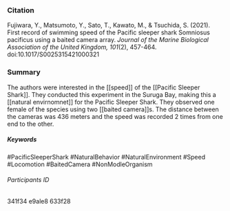 ### Citation

Fujiwara, Y., Matsumoto, Y., Sato, T., Kawato, M., & Tsuchida, S. (2021). First record of swimming speed of the Pacific sleeper shark Somniosus pacificus using a baited camera array. _Journal of the Marine Biological Association of the United Kingdom,_ _101_(2), 457-464. doi:10.1017/S0025315421000321

### Summary

The authors were interested in the [[speed]] of the [[Pacific Sleeper Shark]]. They conducted this experiment in the Suruga Bay, making this a [[natural envirnomnet]] for the Pacific Sleeper Shark. They observed one female of the species using two [[baited camera]]s. The distance between the cameras was 436 meters and the speed was recorded 2 times from one end to the other. 

##### Keywords
#PacificSleeperShark
#NaturalBehavior 
#NaturalEnvironment 
#Speed
#Locomotion
#BaitedCamera
#NonModleOrganism 

###### Participants ID
341f34
e9ale8
633f28